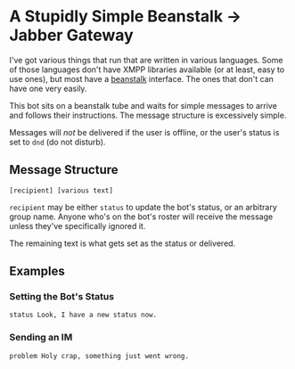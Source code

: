 # A Stupidly Simple Beanstalk -> Jabber Gateway

I've got various things that run that are written in various languages.  Some
of those languages don't have XMPP libraries available (or at least, easy to
use ones), but most have a [beanstalk](http://xph.us/software/beanstalkd/)
interface.  The ones that don't can have one very easily.

This bot sits on a beanstalk tube and waits for simple messages to arrive and
follows their instructions.  The message structure is excessively simple.

Messages will *not* be delivered if the user is offline, or the user's status
is set to `dnd` (do not disturb).

## Message Structure

    [recipient] [various text]

`recipient` may be either `status` to update the bot's status, or an arbitrary
group name.  Anyone who's on the bot's roster will receive the message unless
they've specifically ignored it.

The remaining text is what gets set as the status or delivered.

## Examples

### Setting the Bot's Status

    status Look, I have a new status now.

### Sending an IM

    problem Holy crap, something just went wrong.